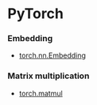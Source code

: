 # PyTorch

### Embedding

- [torch.nn.Embedding](https://pytorch.org/docs/stable/generated/torch.nn.Embedding.html)

### Matrix multiplication

- [torch.matmul](https://pytorch.org/docs/stable/generated/torch.matmul.html)

